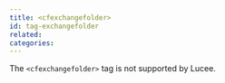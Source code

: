 ```yaml
---
title: <cfexchangefolder>
id: tag-exchangefolder
related:
categories:
---
```


The `<cfexchangefolder>` tag is not supported by Lucee.
